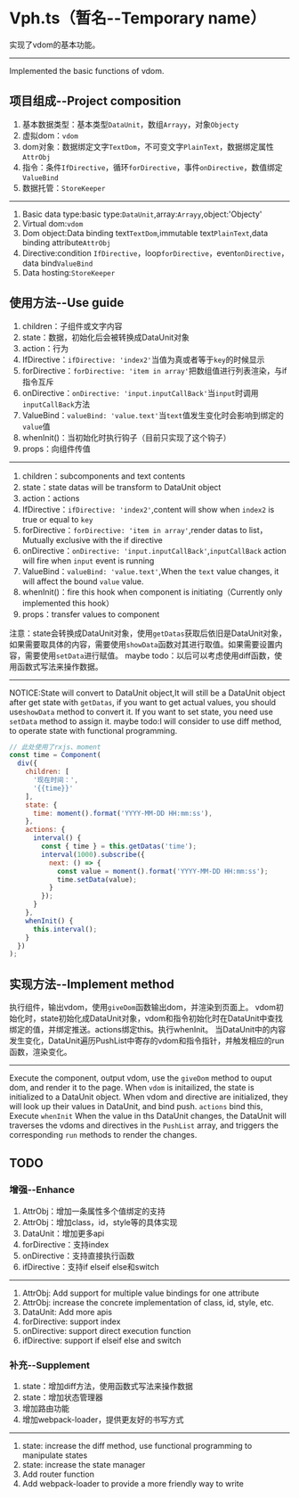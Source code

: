 # Vph.ts（暂名--Temporary name）
实现了vdom的基本功能。

---
Implemented the basic functions of vdom.

## 项目组成--Project composition
1. 基本数据类型：基本类型`DataUnit`，数组`Arrayy`，对象`Objecty`
2. 虚拟dom：`vdom`
3. dom对象：数据绑定文字`TextDom`，不可变文字`PlainText`，数据绑定属性`AttrObj`
4. 指令：条件`IfDirective`，循环`forDirective`，事件`onDirective`，数值绑定`ValueBind`
5. 数据托管：`StoreKeeper`

---
1. Basic data type:basic type:`DataUnit`,array:`Arrayy`,object:'Objecty'
2. Virtual dom:`vdom`
3. Dom object:Data binding text`TextDom`,immutable text`PlainText`,data binding attribute`AttrObj`
4. Directive:condition `IfDirective`，loop`forDirective`，event`onDirective`，data bind`ValueBind`
5. Data hosting:`StoreKeeper`

## 使用方法--Use guide
1. children：子组件或文字内容
2. state：数据，初始化后会被转换成DataUnit对象
3. action：行为
4. IfDirective：`ifDirective: 'index2'`当值为真或者等于`key`的时候显示
5. forDirective：`forDirective: 'item in array'`把数组值进行列表渲染，与if指令互斥
6. onDirective：`onDirective: 'input.inputCallBack'`当`input`时调用`inputCallBack`方法
7. ValueBind：`valueBind: 'value.text'`当`text`值发生变化时会影响到绑定的`value`值
8. whenInit()：当初始化时执行钩子（目前只实现了这个钩子）
9. props：向组件传值
---
1. children：subcomponents and text contents
2. state：state datas will be transform to DataUnit object
3. action：actions
4. IfDirective：`ifDirective: 'index2'`,content will show when `index2` is true or equal to `key`
5. forDirective：`forDirective: 'item in array'`,render datas to list，Mutually exclusive with the if directive
6. onDirective：`onDirective: 'input.inputCallBack'`,`inputCallBack` action will fire when `input` event is running
7. ValueBind：`valueBind: 'value.text'`,When the `text` value changes, it will affect the bound `value` value.
8. whenInit()：fire this hook when component is initiating（Currently only implemented this hook）
9. props：transfer values to component

注意：state会转换成DataUnit对象，使用`getDatas`获取后依旧是DataUnit对象，如果需要取具体的内容，需要使用`showData`函数对其进行取值。如果需要设置内容，需要使用`setData`进行赋值。
maybe todo：以后可以考虑使用diff函数，使用函数式写法来操作数据。

---
NOTICE:State will convert to DataUnit object,It will still be a DataUnit object after get state with `getDatas`, if you want to get actual values, you should use`showData` method to convert it. If you want to set state, you need use `setData` method to assign it.
maybe todo:I will consider to use diff method, to operate state with functional programming.


``` javascript
// 此处使用了rxjs、moment
const time = Component(
  div({
    children: [
      '现在时间：',
      '{{time}}'
    ],
    state: {
      time: moment().format('YYYY-MM-DD HH:mm:ss'),
    },
    actions: {
      interval() {
        const { time } = this.getDatas('time');
        interval(1000).subscribe({
          next: () => {
            const value = moment().format('YYYY-MM-DD HH:mm:ss');
            time.setData(value);
          }
        });
      }
    },
    whenInit() {
      this.interval();
    }
  })
);
```
## 实现方法--Implement method
执行组件，输出vdom，使用`giveDom`函数输出dom，并渲染到页面上。
vdom初始化时，state初始化成DataUnit对象，vdom和指令初始化时在DataUnit中查找绑定的值，并绑定推送。actions绑定this。执行whenInit。
当DataUnit中的内容发生变化，DataUnit遍历PushList中寄存的vdom和指令指针，并触发相应的run函数，渲染变化。

---
Execute the component, output vdom, use the `giveDom` method to ouput dom, and render it to the page.
When `vdom` is initailized, the state is initialized to a DataUnit object. When vdom and directive are initialized, they will look up their values in DataUnit, and bind push. `actions` bind this, Execute `whenInit`
When the value in ths DataUnit changes, the DataUnit will traverses the vdoms and directives in the `PushList` array, and triggers the corresponding `run` methods to render the changes.

## TODO
### 增强--Enhance
1. AttrObj：增加一条属性多个值绑定的支持
2. AttrObj：增加class，id，style等的具体实现
3. DataUnit：增加更多api
4. forDirective：支持index
5. onDirective：支持直接执行函数
6. ifDirective：支持if elseif else和switch

---
1. AttrObj: Add support for multiple value bindings for one attribute
2. AttrObj: increase the concrete implementation of class, id, style, etc.
3. DataUnit: Add more apis
4. forDirective: support index
5. onDirective: support direct execution function
6. ifDirective: support if elseif else and switch


### 补充--Supplement
1. state：增加diff方法，使用函数式写法来操作数据
2. state：增加状态管理器
3. 增加路由功能
4. 增加webpack-loader，提供更友好的书写方式

---
1. state: increase the diff method, use functional programming to manipulate states
2. state: increase the state manager
3. Add router function
4. Add webpack-loader to provide a more friendly way to write